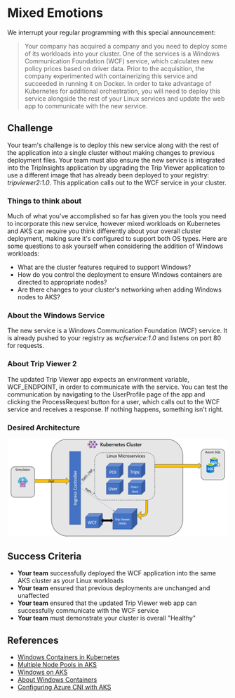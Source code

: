 # Mixed Emotions

We interrupt your regular programming with this special announcement:

> Your company has acquired a company and you need to deploy some of its workloads into your cluster. One of the services is a Windows Communication Foundation (WCF) service, which calculates new policy prices based on driver data. Prior to the acquisition, the company experimented with containerizing this service and succeeded in running it on Docker. In order to take advantage of Kubernetes for additional orchestration, you will need to deploy this service alongside the rest of your Linux services and update the web app to communicate with the new service.

## Challenge

Your team's challenge is to deploy this new service along with the rest of the application into a single cluster without making changes to previous deployment files. Your team must also ensure the new service is integrated into the TripInsights application by upgrading the Trip Viewer application to use a different image that has already been deployed to your registry: *tripviewer2:1.0*. This application calls out to the WCF service in your cluster.

### Things to think about

Much of what you've accomplished so far has given you the tools you need to incorporate this new service, however mixed workloads on Kubernetes and AKS can require you think differently about your overall cluster deployment, making sure it's configured to support both OS types. Here are some questions to ask yourself when considering the addition of Windows workloads:

- What are the cluster features required to support Windows?
- How do you control the deployment to ensure Windows containers are directed to appropriate nodes?
- Are there changes to your cluster's networking when adding Windows nodes to AKS?

### About the Windows Service

The new service is a Windows Communication Foundation (WCF) service. It is already pushed to your registry as *wcfservice:1.0* and listens on port 80 for requests.

### About Trip Viewer 2

The updated Trip Viewer app expects an environment variable, WCF_ENDPOINT, in order to communicate with the service. You can test the communication by navigating to the UserProfile page of the app and clicking the ProcessRequest button for a user, which calls out to the WCF service and receives a response. If nothing happens, something isn't right.

### Desired Architecture

![DesiredArchChallenge7.png](./images/DesiredArchChallenge7.png)

## Success Criteria

- **Your team** successfully deployed the WCF application into the same AKS cluster as your Linux workloads
- **Your team** ensured that previous deployments are unchanged and unaffected
- **Your team** ensured that the updated Trip Viewer web app can successfully communicate with the WCF service
- **Your team** must demonstrate your cluster is overall "Healthy"

## References

- [Windows Containers in Kubernetes](https://kubernetes.io/docs/setup/production-environment/windows/intro-windows-in-kubernetes/)
- [Multiple Node Pools in AKS](https://docs.microsoft.com/en-us/azure/aks/use-multiple-node-pools)
- [Windows on AKS](https://docs.microsoft.com/en-us/azure/aks/windows-container-cli)
- [About Windows Containers](https://docs.microsoft.com/en-us/virtualization/windowscontainers/about/)
- [Configuring Azure CNI with AKS](https://docs.microsoft.com/en-us/azure/aks/configure-azure-cni)
